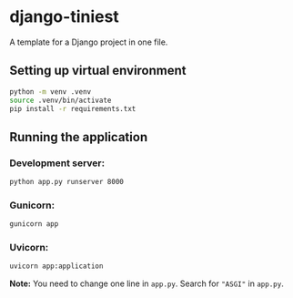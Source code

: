 # django-tiniest

A template for a Django project in one file.


## Setting up virtual environment

```bash
python -m venv .venv
source .venv/bin/activate
pip install -r requirements.txt
```


## Running the application

### Development server:

```bash
python app.py runserver 8000
```

### Gunicorn:
```bash
gunicorn app
```

### Uvicorn:
```bash
uvicorn app:application
```

**Note:** You need to change one line in `app.py`. Search for `"ASGI"` in `app.py`.
